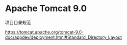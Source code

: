 # Apache Tomcat 9.0

项目目录规范

https://tomcat.apache.org/tomcat-9.0-doc/appdev/deployment.html#Standard_Directory_Layout